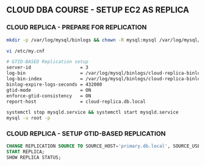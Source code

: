 ## CLOUD DBA COURSE -  SETUP EC2 AS REPLICA

### CLOUD REPLICA - PREPARE FOR REPLICATION
```sh
mkdir -p /var/log/mysql/binlogs && chown -R mysql:mysql /var/log/mysql/

vi /etc/my.cnf

# GTID-BASED Replication setup
server-id                  = 3
log-bin                    = /var/log/mysql/binlogs/cloud-replica-binlog
log-bin-index              = /var/log/mysql/binlogs/cloud-replica-binlog.index
binlog-expire-logs-seconds = 432000
gtid-mode                  = ON
enforce-gtid-consistency   = ON
report-host                = cloud-replica.db.local

systemctl stop mysqld.service && systemctl start mysqld.service
mysql -u root -p
```

### CLOUD REPLICA - SETUP GTID-BASED REPLICATION
```sql
CHANGE REPLICATION SOURCE TO SOURCE_HOST='primary.db.local', SOURCE_USER='replication_admin', SOURCE_PASSWORD='P@ssw0rd123', SOURCE_AUTO_POSITION=1;
START REPLICA;
SHOW REPLICA STATUS;
```
